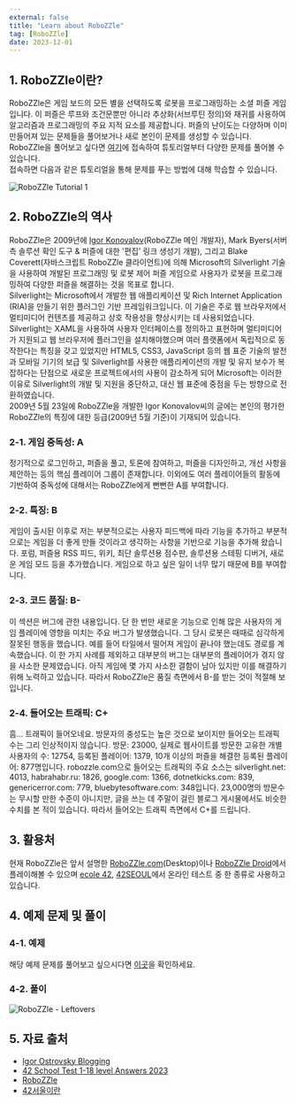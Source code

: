 ```yaml
---
external: false
title: "Learn about RoboZZle"
tag: [RoboZZle]
date: 2023-12-01
---
```


## 1. RoboZZle이란?

RoboZZle은 게임 보드의 모든 별을 선택하도록 로봇을 프로그래밍하는 소셜 퍼즐 게임입니다. 이 퍼즐은 루프와 조건문뿐만 아니라 추상화(서브루틴 정의)와 재귀를 사용하여 알고리즘과 프로그래밍의 주요 지적 요소를 제공합니다. 퍼즐의 난이도는 다양하며 이미 만들어져 있는 문제들을 풀어보거나 새로 본인이 문제를 생성할 수 있습니다.  
RoboZZle을 풀어보고 싶다면 [여기](http://www.robozzle.com/beta/)에 접속하여 튜토리얼부터 다양한 문제를 풀어볼 수 있습니다.  
접속하면 다음과 같은 튜토리얼을 통해 문제를 푸는 방법에 대해 학습할 수 있습니다.  

![RoboZZle Tutorial 1](/images/RoboZZle.png)

## 2. RoboZZle의 역사

RoboZZle은 2009년에 [Igor Konovalov](https://twitter.com/igoro)(RoboZZle 메인 개발자), Mark Byers(서버 측 솔루션 확인 도구 & 퍼즐에 대한 '편집' 링크 생성기 개발), 그리고 Blake Coverett(자바스크립트 RoboZZle 클라이언트)에 의해 Microsoft의 Silverlight 기술을 사용하여 개발된 프로그래밍 및 로봇 제어 퍼즐 게임으로 사용자가 로봇을 프로그래밍하여 다양한 퍼즐을 해결하는 것을 목표로 합니다.  
Silverlight는 Microsoft에서 개발한 웹 애플리케이션 및 Rich Internet Application (RIA)을 만들기 위한 플러그인 기반 프레임워크입니다. 이 기술은 주로 웹 브라우저에서 멀티미디어 컨텐츠를 제공하고 상호 작용성을 향상시키는 데 사용되었습니다.  
Silverlight는 XAML을 사용하여 사용자 인터페이스를 정의하고 표현하며 멀티미디어가 지원되고 웹 브라우저에 플러그인을 설치해야했으며 여러 플랫폼에서 독립적으로 동작한다는 특징을 갖고 있었지만 HTML5, CSS3, JavaScript 등의 웹 표준 기술의 발전과 모바일 기기의 보급 및 Silverlight를 사용한 애플리케이션의 개발 및 유지 보수가 복잡하다는 단점으로 새로운 프로젝트에서의 사용이 감소하게 되어 Microsoft는 이러한 이유로 Silverlight의 개발 및 지원을 중단하고, 대신 웹 표준에 중점을 두는 방향으로 전환하였습니다.  
2009년 5월 23일에 RoboZZle을 개발한 Igor Konovalov씨의 글에는 본인의 평가한 RoboZZle의 특징에 대한 등급(2009년 5월 기준)이 기재되어 있습니다.

### 2-1. 게임 중독성: A

정기적으로 로그인하고, 퍼즐을 풀고, 토론에 참여하고, 퍼즐을 디자인하고, 개선 사항을 제안하는 등의 핵심 플레이어 그룹이 존재합니다. 이외에도 여러 플레이어들의 활동에 기반하여 중독성에 대해서는 RoboZZle에게 뻔뻔한 A를 부여합니다.

### 2-2. 특징: B

게임이 출시된 이후로 저는 부분적으로는 사용자 피드백에 따라 기능을 추가하고 부분적으로는 게임을 더 좋게 만들 것이라고 생각하는 사항을 기반으로 기능을 추가해 왔습니다. 포럼, 퍼즐용 RSS 피드, 위키, 최단 솔루션용 점수판, 솔루션용 스테핑 디버거, 새로운 게임 모드 등을 추가했습니다. 게임으로 하고 싶은 일이 너무 많기 때문에 B를 부여합니다.

### 2-3. 코드 품질: B-

이 섹션은 버그에 관한 내용입니다. 단 한 번만 새로운 기능으로 인해 많은 사용자의 게임 플레이에 영향을 미치는 주요 버그가 발생했습니다. 그 당시 로봇은 때때로 심각하게 잘못된 행동을 했습니다. 예를 들어 타일에서 떨어져 게임이 끝나야 했는데도 경로를 계속했습니다. 이 한 가지 사례를 제외하고 대부분의 버그는 대부분의 플레이어가 겪지 않을 사소한 문제였습니다. 아직 게임에 몇 가지 사소한 결함이 남아 있지만 이를 해결하기 위해 노력하고 있습니다. 따라서 RoboZZle은 품질 측면에서 B-를 받는 것이 적절해 보입니다.

### 2-4. 들어오는 트래픽: C+

흠... 트래픽이 들어오네요. 방문자의 충성도는 높은 것으로 보이지만 들어오는 트래픽 수는 그리 인상적이지 않습니다. 방문: 23000, 실제로 웹사이트를 방문한 고유한 개별 사용자의 수: 12754, 등록된 플레이어: 1379, 10개 이상의 퍼즐을 해결한 등록된 플레이어: 877명입니다. robozzle.com으로 들어오는 트래픽의 주요 소스는 silverlight.net: 4013, habrahabr.ru: 1826, google.com: 1366, dotnetkicks.com: 839, genericerror.com: 779, bluebytesoftware.com: 348입니다. 23,000명의 방문수는 무시할 만한 수준이 아니지만, 글을 쓰는 데 주말이 걸린 블로그 게시물에서도 비슷한 수치를 본 적이 있습니다. 따라서 들어오는 트래픽 측면에서 C+를 드립니다.

## 3. 활용처

현재 RoboZZle은 앞서 설명한 [RoboZZle.com](http://www.robozzle.com/beta/)(Desktop)이나 [RoboZZle Droid](https://play.google.com/store/apps/details?id=com.team242.robozzle&hl=en)에서 플레이해볼 수 있으며 [ecole 42](https://42.fr/en/homepage/), [42SEOUL](https://42seoul.kr/seoul42/main/view)에서 온라인 테스트 중 한 종류로 사용하고 있습니다.

## 4. 예제 문제 및 풀이

### 4-1. 예제

해당 예제 문제를 풀어보고 싶으시다면 [이곳](http://www.robozzle.com/beta/index.html?puzzle=376)을 확인하세요.

### 4-2. 풀이

![RoboZZle - Leftovers](/images/RoboZZle_Leftovers.gif)

## 5. 자료 출처

- [Igor Ostrovsky Blogging](https://igoro.com/archive/category/robozzle/)
- [42 School Test 1-18 level Answers 2023](https://youtu.be/f6a3vI5_XEg?si=DU9zmWqPHs9PFwNR)
- [RoboZZle](http://www.robozzle.com/beta/)
- [42서울이란](https://velog.io/@sionshin/42Seoul-42%EC%84%9C%EC%9A%B8%EC%9D%B4%EB%9E%80)
